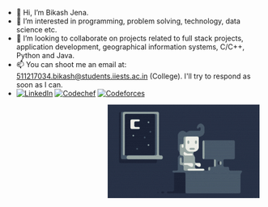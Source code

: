 - 👋 Hi, I’m Bikash Jena.
- 👀 I’m interested in programming, problem solving, technology, data science etc.
- 💞️ I’m looking to collaborate on projects related to full stack projects, application development, geographical information systems, C/C++, Python and Java.
- 📫 You can shoot me an email at: 511217034.bikash@students.iiests.ac.in (College). I'll try to respond as soon as I can.
- <a href="https://www.linkedin.com/in/bikash-jena-9ab81215a/" target="_blank"><img src="https://img.shields.io/badge/LinkedIn-%230077B5.svg?&style=flat-square&logo=linkedin&logoColor=white" alt="LinkedIn"></a> <a href="https://www.codechef.com/users/b2jena" target="_blank"><img src="https://img.shields.io/badge/Codechef-%230077B5.svg?&style=flat-square&logo=codechef&logoColor=white" alt="Codechef"></a> <a href="https://codeforces.com/profile/pollu" target="_blank"><img src="https://img.shields.io/badge/Codeforces-%230077B5.svg?&style=flat-square&logo=codeforces&logoColor=white" alt="Codeforces"></a>
<img alt="Night Coding" src="https://raw.githubusercontent.com/b2jena/b2jena/main/assets/Night-Coding.gif" align="right"/>
<!---
b2jena/b2jena is a ✨ special ✨ repository because its `README.md` (this file) appears on your GitHub profile.
You can click the Preview link to take a look at your changes.
--->

